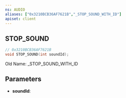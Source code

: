 ```yaml
---
ns: AUDIO
aliases: ["0x3210BCB36AF7621B","_STOP_SOUND_WITH_ID"]
apiset: client
---
```

## STOP_SOUND

```c
// 0x3210BCB36AF7621B
void STOP_SOUND(int soundId);
```

Old Name: _STOP_SOUND_WITH_ID

## Parameters
* **soundId**:




